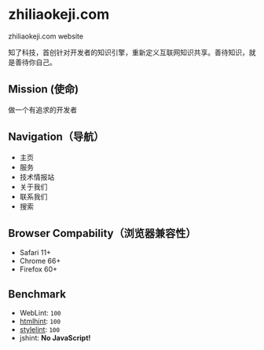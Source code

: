 # zhiliaokeji.com

zhiliaokeji.com website

知了科技，首创针对开发者的知识引擎，重新定义互联网知识共享。善待知识，就是善待你自己。

## Mission (使命)

做一个有追求的开发者

## Navigation（导航）

- 主页
- 服务
- 技术情报站
- 关于我们
- 联系我们
- 搜索

## Browser Compability（浏览器兼容性）

- Safari 11+
- Chrome 66+
- Firefox 60+

## Benchmark

- WebLint: `100`
- [htmlhint](http://htmlhint.com/): `100`
- [stylelint](https://stylelint.io): `100`
- jshint: **No JavaScript!**
